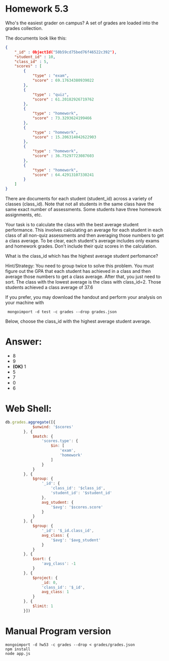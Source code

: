 # Homework 5.3

Who's the easiest grader on campus?
A set of grades are loaded into the grades collection.

The documents look like this:
```json
{
	"_id" : ObjectId("50b59cd75bed76f46522c392"),
	"student_id" : 10,
	"class_id" : 5,
	"scores" : [
		{
			"type" : "exam",
			"score" : 69.17634380939022
		},
		{
			"type" : "quiz",
			"score" : 61.20182926719762
		},
		{
			"type" : "homework",
			"score" : 73.3293624199466
		},
		{
			"type" : "homework",
			"score" : 15.206314042622903
		},
		{
			"type" : "homework",
			"score" : 36.75297723087603
		},
		{
			"type" : "homework",
			"score" : 64.42913107330241
		}
	]
}
```

There are documents for each student (student_id) across a variety of classes (class_id). Note that not all students in the same class have the same exact number of assessments. Some students have three homework assignments, etc.

Your task is to calculate the class with the best average student performance. This involves calculating an average for each student in each class of all non-quiz assessments and then averaging those numbers to get a class average. To be clear, each student's average includes only exams and homework grades. Don't include their quiz scores in the calculation.

What is the class_id which has the highest average student perfomance?

Hint/Strategy: You need to group twice to solve this problem. You must figure out the GPA that each student has achieved in a class and then average those numbers to get a class average. After that, you just need to sort. The class with the lowest average is the class with class_id=2. Those students achieved a class average of 37.6

If you prefer, you may download the handout and perform your analysis on your machine with
```
 mongoimport -d test -c grades --drop grades.json
```
Below, choose the class_id with the highest average student average.

# Answer:
- 8
- 9
- **(OK)** 1
- 5
- 7
- 0
- 6
# Web Shell:
```javascript
db.grades.aggregate([{
			$unwind: '$scores'
		}, {
			$match: {
				'scores.type': {
					$in: [
						'exam',
						'homework'
					]
				}
			}
		}, {
			$group: {
				'_id': {
					'class_id': '$class_id',
					'student_id': '$student_id'
				},
				avg_student: {
					'$avg': '$scores.score'
				}
			}
		}, {
			$group: {
				'_id': '$_id.class_id',
				avg_class: {
					'$avg': '$avg_student'
				}
			}
		}, {
			$sort: {
				'avg_class': -1
			}
		}, {
			$project: {
				_id: 0,
				'class_id': '$_id',
				avg_class: 1
			}
		}, {
			$limit: 1
		}])
```

# Manual Program version

```
mongoimport -d hw53 -c grades --drop < grades/grades.json
npm install
node app.js
```
